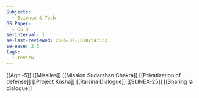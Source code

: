 ```yaml
---
Subjects:
  - Science & Tech
GS Paper:
  - GS 3
se-interval: 1
se-last-reviewed: 2025-07-16T02:47:33
se-ease: 2.5
tags:
  - review
---
```

[[Agni-5]]
[[Missiles]]
[[Mission Sudarshan Chakra]]
[[Privatization of defense]]
[[Project Kusha]]
[[Raisina Dialogue]]
[[SLINEX-25]]
[[Sharing la dialogue]]

